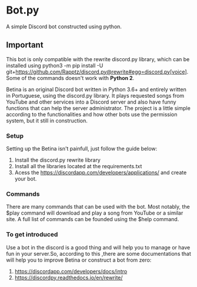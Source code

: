 # Bot.py
A simple Discord bot constructed using python.


## Important 
This bot is only compatible with the rewrite discord.py library, which can be installed using python3 -m pip install -U git+https://github.com/Rapptz/discord.py@rewrite#egg=discord.py[voice]. Some of the commands doesn't work with **Python 2**.

 
Betina is an original Discord bot written in Python 3.6+ and entirely written in Portuguese, using the discord.py library. It plays requested songs from YouTube and other services into a Discord server and also have funny functions that can help the server administrator. The project is a little simple according to the functionalities and how other bots use the permission system, but it still in construction.


### Setup
Setting up the Betina isn't painfull, just follow the guide below:
1. Install the discord.py rewrite library
2. Install all the libraries located at the requirements.txt
3. Acess the https://discordapp.com/developers/applications/ and create your bot.


### Commands
There are many commands that can be used with the bot. Most notably, the $play command will download and play a song from YouTube or a similar site. A full list of commands can be founded using the $help command.


### To get introduced 
Use a bot in the discord is a good thing and will help you to manage or have fun in your server.So, according to this ,there are some documentations that will help you to improve Betina or construct a bot from zero:
1. https://discordapp.com/developers/docs/intro
2. https://discordpy.readthedocs.io/en/rewrite/
